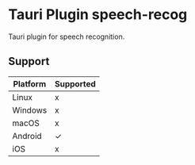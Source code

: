 # Tauri Plugin speech-recog

Tauri plugin for speech recognition.

## Support

| Platform | Supported |
| -------- | --------- |
| Linux    | x         |
| Windows  | x         |
| macOS    | x         |
| Android  | ✓         |
| iOS      | x         |
